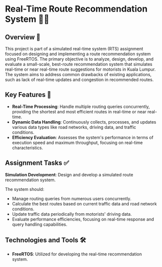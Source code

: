 # Real-Time Route Recommendation System 🚦🌐

## Overview 📖

This project is part of a simulated real-time system (RTS) assignment focused on designing and implementing a route recommendation system using FreeRTOS. The primary objective is to analyze, design, develop, and evaluate a small-scale, best-route recommendation system that simulates real-time or near real-time route suggestions for motorists in Kuala Lumpur. The system aims to address common drawbacks of existing applications, such as lack of real-time updates and congestion in recommended routes.

## Key Features 🌟

- **Real-Time Processing**: Handle multiple routing queries concurrently, providing the shortest and most efficient routes in real-time or near real-time.
- **Dynamic Data Handling**: Continuously collects, processes, and updates various data types like road networks, driving data, and traffic conditions.
- **Efficiency Evaluation**: Assesses the system's performance in terms of execution speed and maximum throughput, focusing on real-time characteristics.

## Assignment Tasks ✅

**Simulation Development**: Design and develop a simulated route recommendation system.

The system should:
- Manage routing queries from numerous users concurrently.
- Calculate the best routes based on current traffic data and road network conditions.
- Update traffic data periodically from motorists' driving data.
- Evaluate performance efficiencies, focusing on real-time response and query handling capabilities.

## Technologies and Tools 🛠️

- **FreeRTOS**: Utilized for developing the real-time recommendation system.
